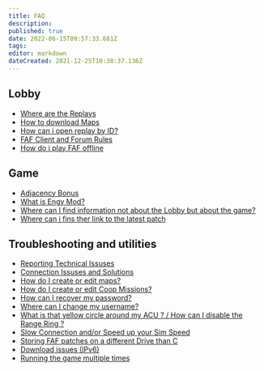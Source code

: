 ```yaml
---
title: FAQ
description: 
published: true
date: 2022-06-15T09:57:33.681Z
tags: 
editor: markdown
dateCreated: 2021-12-25T10:38:37.136Z
---
```


## Lobby
- [Where are the Replays](/FAQ/Replays)
- [How to download Maps](/Map-&-Mod-Vault#map-vault)
- [How can i open replay by ID?](/Replays-&-Live-Games#online-vault)
- [FAF Client and Forum Rules](/FAF-Rules)
- [How do i play FAF offline](/FAQ/Offline)

## Game
- [Adjacency Bonus](/Learning/Adjacency-Bonus)
- [What is Engy Mod?](/Game-Modifications-(Mods)#engy-mod)
- [Where can I find information not about the Lobby but about the game?](/Learning)
- [Where can i fins ther link to the latest patch](http://patchnotes.faforever.com/)

## Troubleshooting and utilities
- [Reporting Technical Issuses](/FAQ/Reporting-Issuses)
- [Connection Issuses and Solutions](/FAQ/Connection-Issuses-and-Solutions)
- [How do I create or edit maps?](/FA-Forever-Map-Editor)
- [How do I create or edit Coop Missions?](/Mission-Scripting)
- [How can I recover my password?](https://faforever.com/account/password/reset)
- [Where can I change my username?](https://www.faforever.com/account/username/change)
- [What is that yellow circle around my ACU ? / How can I disable the Range Ring ?](/FAQ/Range-Rings)
- [Slow Connection and/or Speed up your Sim Speed](/FAQ/Slow-Connection-Speed&Sim)
- [Storing FAF patches on a different Drive than C](/FAQ/Storing-FAF-patches-on-a-different-Drive-than-C)
- [Download issues (IPv6)](/FAQ/Download-issues-(IPv6))
- [Running the game multiple times](/FAQ/Running-the-game-multiple-times)